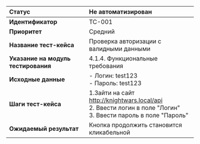 |**Статус**| Не автоматизирован|
|:-----|:---------|
| **Идентификатор** | TC-001 |
| **Приоритет** | Средний |
| **Название тест-кейса** | Проверка авторизации с валидными данными |
| **Указание на модуль тестирования** |4.1.4. Функциональные требования |
| **Исходные данные** | - Логин: test123 <br>- Пароль: test123 |
| **Шаги тест-кейса** | 1.Зайти на сайт http://knightwars.local/api <br>2. Ввести логин в поле "Логин"<br>3. Ввести пароль в поле "Пароль"
| **Ожидаемый результат** | Кнопка продолжить становится кликабельной |